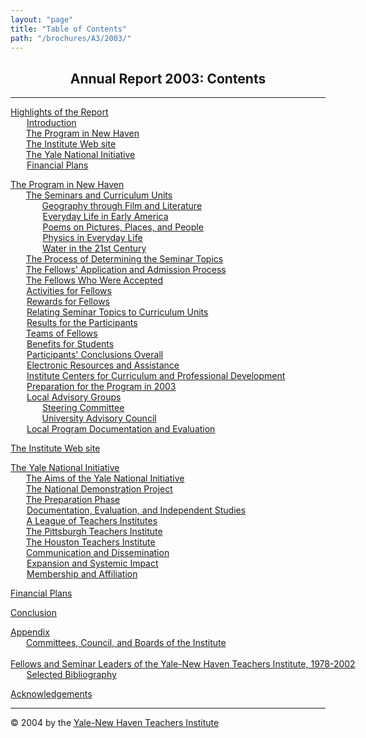 ```yaml
---
layout: "page"
title: "Table of Contents"
path: "/brochures/A3/2003/"
---
```

<main>
<center>
<h2><b>Annual Report 2003: Contents</b></h2></center>
<hr/>
<p><a href="highlights.html">Highlights of the Report</a>
<br/><font color="#FFFFFF" style="visibility:hidden;">____</font><nobr><a href="highlights.html#a">Introduction</a></nobr>
<br/><font color="#FFFFFF" style="visibility:hidden;">____</font><nobr><a href="highlights.html#b">The Program in New Haven</a></nobr>
<br/><font color="#FFFFFF" style="visibility:hidden;">____</font><nobr><a href="highlights.html#c">The Institute Web site</a></nobr>
<br/><font color="#FFFFFF" style="visibility:hidden;">____</font><nobr><a href="highlights.html#d">The Yale National Initiative</a></nobr>
<br/><font color="#FFFFFF" style="visibility:hidden;">____</font><nobr><a href="highlights.html#e">Financial Plans</a></nobr>
</p><p><a href="programnh.html">The Program in New Haven</a>
<br/><font color="#FFFFFF" style="visibility:hidden;">____</font><nobr><a href="programnh.html#a">The Seminars and Curriculum Units</a></nobr>
<br/><font color="#FFFFFF" style="visibility:hidden;">________</font><nobr><a href="programnh.html#b">Geography through Film and Literature</a></nobr>
<br/><font color="#FFFFFF" style="visibility:hidden;">________</font><nobr><a href="programnh.html#c">Everyday Life in Early America</a></nobr>
<br/><font color="#FFFFFF" style="visibility:hidden;">________</font><nobr><a href="programnh.html#d">Poems on Pictures, Places, and People</a></nobr>
<br/><font color="#FFFFFF" style="visibility:hidden;">________</font><nobr><a href="programnh.html#e">Physics in Everyday Life</a></nobr>
<br/><font color="#FFFFFF" style="visibility:hidden;">________</font><nobr><a href="programnh.html#f">Water in the 21st Century</a></nobr>
<br/><font color="#FFFFFF" style="visibility:hidden;">____</font><nobr><a href="programnh.html#g">The Process of Determining the Seminar Topics</a></nobr>
<br/><font color="#FFFFFF" style="visibility:hidden;">____</font><nobr><a href="programnh.html#h">The Fellows' Application and Admission Process</a></nobr>
<br/><font color="#FFFFFF" style="visibility:hidden;">____</font><nobr><a href="programnh.html#i">The Fellows Who Were Accepted</a></nobr>
<br/><font color="#FFFFFF" style="visibility:hidden;">____</font><nobr><a href="programnh.html#j">Activities for Fellows</a></nobr>
<br/><font color="#FFFFFF" style="visibility:hidden;">____</font><nobr><a href="programnh.html#k">Rewards for Fellows</a></nobr>
<br/><font color="#FFFFFF" style="visibility:hidden;">____</font><nobr><a href="programnh.html#l">Relating Seminar Topics to Curriculum Units</a></nobr>
<br/><font color="#FFFFFF" style="visibility:hidden;">____</font><nobr><a href="programnh.html#m">Results for the Participants</a></nobr>
<br/><font color="#FFFFFF" style="visibility:hidden;">____</font><nobr><a href="programnh.html#n">Teams of Fellows</a></nobr>
<br/><font color="#FFFFFF" style="visibility:hidden;">____</font><nobr><a href="programnh.html#o">Benefits for Students</a></nobr>
<br/><font color="#FFFFFF" style="visibility:hidden;">____</font><nobr><a href="programnh.html#p">Participants' Conclusions Overall</a></nobr>
<br/><font color="#FFFFFF" style="visibility:hidden;">____</font><nobr><a href="programnh.html#q">Electronic Resources and Assistance</a></nobr>
<br/><font color="#FFFFFF" style="visibility:hidden;">____</font><nobr><a href="programnh.html#r">Institute Centers for Curriculum and Professional Development</a></nobr>
<br/><font color="#FFFFFF" style="visibility:hidden;">____</font><nobr><a href="programnh.html#s">Preparation for the Program in 2003</a></nobr>
<br/><font color="#FFFFFF" style="visibility:hidden;">____</font><nobr><a href="programnh.html#t">Local Advisory Groups</a></nobr>
<br/><font color="#FFFFFF" style="visibility:hidden;">________</font><nobr><a href="programnh.html#u">Steering Committee</a></nobr>
<br/><font color="#FFFFFF" style="visibility:hidden;">________</font><nobr><a href="programnh.html#v">University Advisory Council</a></nobr>
<br/><font color="#FFFFFF" style="visibility:hidden;">____</font><nobr><a href="programnh.html#w">Local Program Documentation and Evaluation</a></nobr>
</p><p><a href="institutewebsite.html">The Institute Web site</a>
</p><p><a href="yalenationalinit.html">The Yale National Initiative</a>
<br/><font color="#FFFFFF" style="visibility:hidden;">____</font><nobr><a href="yalenationalinit.html#a">The Aims of the Yale National Initiative</a></nobr>
<br/><font color="#FFFFFF" style="visibility:hidden;">____</font><nobr><a href="yalenationalinit.html#b">The National Demonstration Project</a></nobr>
<br/><font color="#FFFFFF" style="visibility:hidden;">____</font><nobr><a href="yalenationalinit.html#c">The Preparation Phase</a></nobr>
<br/><font color="#FFFFFF" style="visibility:hidden;">____</font><nobr><a href="yalenationalinit.html#d">Documentation, Evaluation, and Independent Studies</a></nobr>
<br/><font color="#FFFFFF" style="visibility:hidden;">____</font><nobr><a href="yalenationalinit.html#e">A League of Teachers Institutes </a></nobr>
<br/><font color="#FFFFFF" style="visibility:hidden;">____</font><nobr><a href="yalenationalinit.html#f">The Pittsburgh Teachers Institute</a></nobr>
<br/><font color="#FFFFFF" style="visibility:hidden;">____</font><nobr><a href="yalenationalinit.html#g">The Houston Teachers Institute</a></nobr>
<br/><font color="#FFFFFF" style="visibility:hidden;">____</font><nobr><a href="yalenationalinit.html#h">Communication and Dissemination</a></nobr>
<br/><font color="#FFFFFF" style="visibility:hidden;">____</font><nobr><a href="yalenationalinit.html#i">Expansion and Systemic Impact</a></nobr>
<br/><font color="#FFFFFF" style="visibility:hidden;">____</font><nobr><a href="yalenationalinit.html#j">Membership and Affiliation</a></nobr>
</p><p><a href="financialp.html">Financial Plans</a>
</p><p><a href="conclusion.html">Conclusion</a>
</p><p><a href="appendix.html">Appendix</a>
<br/><font color="#FFFFFF" style="visibility:hidden;">____</font><nobr><a href="appendix.html#a">Committees, Council, and Boards of the Institute</a></nobr>
<br/><font color="#FFFFFF" style="visibility:hidden;">____</font><nobr><a href="appendix.html#b">Fellows and Seminar Leaders of the Yale-New Haven Teachers Institute, 1978-2002</a></nobr>
<br/><font color="#FFFFFF" style="visibility:hidden;">____</font><nobr><a href="appendix.html#c">Selected Bibliography</a></nobr>
</p><p><a href="acknowledgements.html">Acknowledgements</a>
<br/>
</p><hr/>© 2004 by the <a href="..\..\..\">Yale-New Haven Teachers Institute</a>
</main>